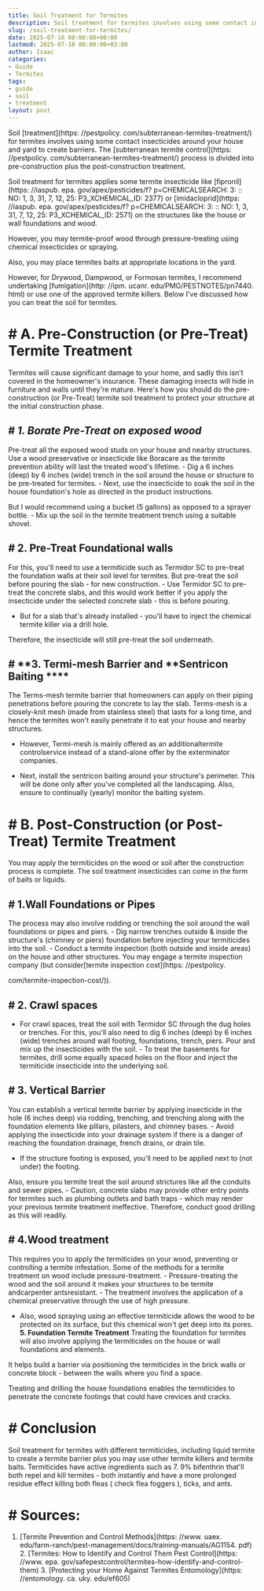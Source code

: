 ```yaml
---
title: Soil Treatment for Termites
description: Soil treatment for termites involves using some contact insecticides around your house and yard to create barriers. The subterranean termite control process...
slug: /soil-treatment-for-termites/
date: 2025-07-10 00:00:00+00:00
lastmod: 2025-07-10 00:00:00+03:00
author: Isaac
categories:
- Guide
- Termites
tags:
- guide
- soil
- treatment
layout: post
---
```


Soil [treatment](https: //pestpolicy. com/subterranean-termites-treatment/) for termites involves using some contact insecticides around your house and yard to create barriers. The [subterranean termite control](https: //pestpolicy. com/subterranean-termites-treatment/) process is divided into pre-construction plus the post-construction treatment.

Soil treatment for termites applies some termite insecticide like [fipronil](https: //iaspub. epa. gov/apex/pesticides/f? p=CHEMICALSEARCH: 3: :: NO: 1, 3, 31, 7, 12, 25: P3_XCHEMICAL_ID: 2377) or [imidacloprid](https: //iaspub. epa. gov/apex/pesticides/f? p=CHEMICALSEARCH: 3: :: NO: 1, 3, 31, 7, 12, 25: P3_XCHEMICAL_ID: 2571) on the structures like the house or wall foundations and wood.

However, you may termite-proof wood through pressure-treating using chemical insecticides or spraying.

Also, you may place termites baits at appropriate locations in the yard.

However, for Drywood, Dampwood, or Formosan termites, I recommend undertaking [fumigation](http: //ipm. ucanr. edu/PMG/PESTNOTES/pn7440. html) or use one of the approved termite killers. Below I've discussed how you can treat the soil for termites.

# # A. Pre-Construction (or Pre-Treat) Termite Treatment

Termites will cause significant damage to your home, and sadly this isn't covered in the homeowner's insurance. These damaging insects will hide in furniture and walls until they're mature. Here's how you should do the pre-construction (or Pre-Treat) termite soil treatment to protect your structure at the initial construction phase.

## # *1. Borate Pre-Treat on exposed wood*

Pre-treat all the exposed wood studs on your house and nearby structures. Use a wood preservative or insecticide like Boracare as the termite prevention ability will last the treated wood's lifetime. - Dig a 6 inches (deep) by 6 inches (wide) trench in the soil around the house or structure to be pre-treated for termites. - Next, use the insecticide to soak the soil in the house foundation's hole as directed in the product instructions.

But I would recommend using a bucket (5 gallons) as opposed to a sprayer bottle. - Mix up the soil in the termite treatment trench using a suitable shovel.

## # 2. Pre-Treat Foundational walls

For this, you'll need to use a termiticide such as Termidor SC to pre-treat the foundation walls at their soil level for termites. But pre-treat the soil before pouring the slab - for new construction. - Use Termidor SC to pre-treat the concrete slabs, and this would work better if you apply the insecticide under the selected concrete slab - this is before pouring.

- But for a slab that's already installed - you'll have to inject the chemical termite killer via a drill hole.

Therefore, the insecticide will still pre-treat the soil underneath.

## # **3. Termi-mesh Barrier and **Sentricon Baiting ****

The Terms-mesh termite barrier that homeowners can apply on their piping penetrations before pouring the concrete to lay the slab. Terms-mesh is a closely-knit mesh (made from stainless steel) that lasts for a long time, and hence the termites won't easily penetrate it to eat your house and nearby structures.

- However, Termi-mesh is mainly offered as an additionaltermite controlservice instead of a stand-alone offer by the exterminator companies.

- Next, install the sentricon baiting around your structure's perimeter. This will be done only after you've completed all the landscaping. Also, ensure to continually (yearly) monitor the baiting system.

# # B. Post-Construction (or Post-Treat) Termite Treatment

You may apply the termiticides on the wood or soil after the construction process is complete. The soil treatment insecticides can come in the form of baits or liquids.

## # 1.Wall Foundations or Pipes

The process may also involve rodding or trenching the soil around the wall foundations or pipes and piers. - Dig narrow trenches outside & inside the structure's (chimney or piers) foundation before injecting your termiticides into the soil. - Conduct a termite inspection (both outside and inside areas) on the house and other structures. You may engage a termite inspection company (but consider[termite inspection cost](https: //pestpolicy.

com/termite-inspection-cost/)).

## # 2. Crawl spaces

- For crawl spaces, treat the soil with Termidor SC through the dug holes or trenches. For this, you'll also need to dig 6 inches (deep) by 6 inches (wide) trenches around wall footing, foundations, trench, piers. Pour and mix up the insecticides with the soil. - To treat the basements for termites, drill some equally spaced holes on the floor and inject the termiticide insecticide into the underlying soil.

## # 3. Vertical Barrier

You can establish a vertical termite barrier by applying insecticide in the hole (6 inches deep) via rodding, trenching, and trenching along with the foundation elements like pillars, pilasters, and chimney bases. - Avoid applying the insecticide into your drainage system if there is a danger of reaching the foundation drainage, french drains, or drain tile.

- If the structure footing is exposed, you'll need to be applied next to (not under) the footing.

Also, ensure you termite treat the soil around strictures like all the conduits and sewer pipes. - Caution, concrete slabs may provide other entry points for termites such as plumbing outlets and bath traps - which may render your previous termite treatment ineffective. Therefore, conduct good drilling as this will readily.

## # 4.**Wood treatment**

This requires you to apply the termiticides on your wood, preventing or controlling a termite infestation. Some of the methods for a termite treatment on wood include pressure-treatment. - Pressure-treating the wood and the soil around it makes your structures to be termite andcarpenter antsresistant. - The treatment involves the application of a chemical preservative through the use of high pressure.

- Also, wood spraying using an effective termiticide allows the wood to be protected on its surface, but this chemical won't get deep into its pores. **5. Foundation Termite Treatment** Treating the foundation for termites will also involve applying the termiticides on the house or wall foundations and elements.

It helps build a barrier via positioning the termiticides in the brick walls or concrete block - between the walls where you find a space.

Treating and drilling the house foundations enables the termiticides to penetrate the concrete footings that could have crevices and cracks.

# # Conclusion

Soil treatment for termites with different termiticides, including liquid termite to create a termite barrier plus you may use other termite killers and termite baits. Termiticides have active ingredients such as 7. 9% bifenthrin that'll both repel and kill termites - both instantly and have a more prolonged residue effect killing both fleas ( check flea foggers ), ticks, and ants.

# # Sources:

1. [Termite Prevention and Control Methods](https: //www. uaex. edu/farm-ranch/pest-management/docs/training-manuals/AG1154. pdf) 2. [Termites: How to Identify and Control Them Pest Control](https: //www. epa. gov/safepestcontrol/termites-how-identify-and-control-them) 3. [Protecting your Home Against Termites Entomology](https: //entomology. ca. uky. edu/ef605)
